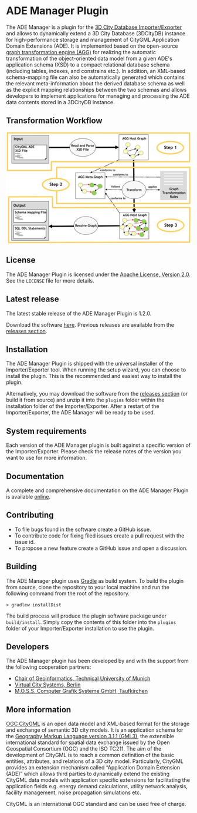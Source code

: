 ADE Manager Plugin
======================================

The ADE Manager is a plugin for the [3D City Database Importer/Exporter](https://github.com/3dcitydb/importer-exporter)
and allows to dynamically extend a 3D City Database (3DCityDB) instance for high-performance storage and management of
CityGML Application Domain Extensions (ADE). It is implemented based on the open-source
[graph transformation engine (AGG)](http://www.user.tu-berlin.de/o.runge/agg/) for realizing the automatic
transformation of the object-oriented data model from a given ADE's application schema (XSD) to a compact relational
database schema (including tables, indexes, and constrains etc.). In addition, an XML-based schema-mapping file can
also be automatically generated which contains the relevant meta-information about the derived database schema as well
as the explicit mapping relationships between the two schemas and allows developers to implement applications for
managing and processing the ADE data contents stored in a 3DCityDB instance.

Transformation Workflow
-------
<p align="center">
<img src="resources/figure/transformation_workflow.jpg" width="800" />
</p>

License
-------
The ADE Manager Plugin is licensed under the [Apache License, Version 2.0](http://www.apache.org/licenses/LICENSE-2.0).
See the `LICENSE` file for more details.

Latest release
--------------
The latest stable release of the ADE Manager Plugin is 1.2.0.

Download the software [here](https://github.com/3dcitydb/plugin-ade-manager/releases/download/v1.2.0/plugin-ade-manager-1.2.0.zip).
Previous releases are available from the [releases section](https://github.com/3dcitydb/plugin-ade-manager/releases).

Installation
------------
The ADE Manager Plugin is shipped with the universal installer of the Importer/Exporter tool. When running the setup
wizard, you can choose to install the plugin. This is the recommended and easiest way to install the plugin.

Alternatively, you may download the software from the [releases section](https://github.com/3dcitydb/plugin-ade-manager/releases)
(or build it from source) and unzip it into the `plugins` folder within the installation folder of the
Importer/Exporter. After a restart of the Importer/Exporter, the ADE Manager will be ready to be used.

System requirements
-------------------
Each version of the ADE Manager plugin is built against a specific version of the Importer/Exporter.
Please check the release notes of the version you want to use for more information. 

Documentation
-------------
A complete and comprehensive documentation on the ADE Manager Plugin is available
[online](https://3dcitydb-docs.readthedocs.io/en/release-v4.3.0/plugins/ade-manager/).

Contributing
------------
* To file bugs found in the software create a GitHub issue.
* To contribute code for fixing filed issues create a pull request with the issue id.
* To propose a new feature create a GitHub issue and open a discussion.

Building
--------
The ADE Manager plugin uses [Gradle](https://gradle.org/) as build system. To build the plugin from source,
clone the repository to your local machine and run the following command from the root of the repository.

    > gradlew installDist
    
The build process will produce the plugin software package under `build/install`. Simply copy the contents of this
folder into the `plugins` folder of your Importer/Exporter installation to use the plugin.

Developers
----------
The ADE Manager plugin has been developed by and with the support from the following cooperation partners:

* [Chair of Geoinformatics, Technical University of Munich](https://www.gis.bgu.tum.de/)
* [Virtual City Systems, Berlin](https://vc.systems/)
* [M.O.S.S. Computer Grafik Systeme GmbH, Taufkirchen](http://www.moss.de/)

More information
----------------
[OGC CityGML](http://www.opengeospatial.org/standards/citygml) is an open data model and XML-based format for the
storage and exchange of semantic 3D city models. It is an application schema for the
[Geography Markup Language version 3.1.1 (GML3)](http://www.opengeospatial.org/standards/gml), the extensible
international standard for spatial data exchange issued by the Open Geospatial Consortium (OGC) and the ISO TC211.
The aim of the development of CityGML is to reach a common definition of the basic entities, attributes,
and relations of a 3D city model. Particularly, CityGML provides an extension mechanism called “Application 
Domain Extension (ADE)” which allows third parties to dynamically extend the existing CityGML data models with
application specific extensions for facilitating the application fields e.g. energy demand calculations,
utility network analysis, facility management, noise propagation simulations etc. 

CityGML is an international OGC standard and can be used free of charge.